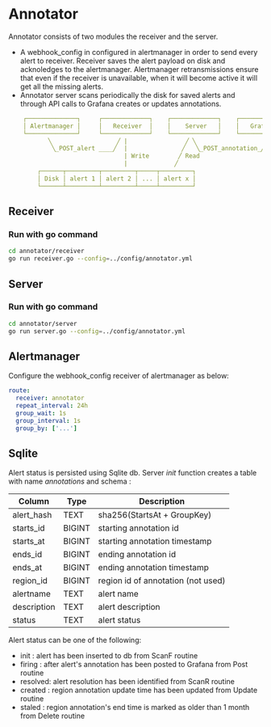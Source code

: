 # Annotator

Annotator consists of two modules the receiver and the server.

- A webhook_config in configured in alertmanager in order to send every alert to receiver.
  Receiver saves the alert payload on disk and acknoledges to the alertmanager. Alertmanager
  retransmissions ensure that even if the receiver is unavailable, when it will become 
  active it will get all the missing alerts.
- Annotator server scans periodically the disk for saved alerts and through API calls to 
  Grafana creates or updates annotations.

```yaml
    ┌──────────────┐     ┌─────────────┐    ┌─────────────┐    ┌─────────────┐
    │ Alertmanager │     │   Receiver  │    │    Server   │    │   Grafana   │
    └──────────────┘     └─────────────┘    └─────────────┘    └─────────────┘
           ╲                  ╱ |                ╱ ╲                   ╱ 
            ╲_POST_alert ____╱  |               ╱   ╲_POST_annotation_╱
                                | Write        ╱ Read
                                |             ╱
        ┌──────┬─────────┬─────────┬─────┬─────────┐
        │ Disk │ alert 1 │ alert 2 │ ... │ alert x │
        └──────┴─────────┴─────────┴─────┴─────────┘
```

## Receiver 

### Run with go command

```bash
cd annotator/receiver
go run receiver.go --config=../config/annotator.yml
```

## Server

### Run with go command

```bash
cd annotator/server
go run server.go --config=../config/annotator.yml
```

## Alertmanager

Configure the webhook_config receiver of alertmanager as below:

```yaml
route:
  receiver: annotator
  repeat_interval: 24h
  group_wait: 1s
  group_interval: 1s
  group_by: ['...']
```

## Sqlite

Alert status is persisted using Sqlite db. Server _init_ function creates a table with name _annotations_
and schema : 

| Column      | Type   | Description                       |
|-------------|--------|-----------------------------------|
| alert_hash  | TEXT   | sha256(StartsAt + GroupKey)       | 
| starts_id   | BIGINT | starting annotation id            |
| starts_at   | BIGINT | starting annotation timestamp     |
| ends_id     | BIGINT | ending annotation id              |
| ends_at     | BIGINT | ending annotation timestamp       |
| region_id   | BIGINT | region id of annotation (not used)|
| alertname   | TEXT   | alert name                        |
| description | TEXT   | alert description                 |
| status      | TEXT   | alert status                      |

Alert status can be one of the following:

  * init    : alert has been inserted to db from ScanF routine
  * firing  : after alert's annotation has been posted to Grafana from Post routine
  * resolved: alert resolution has been identified from ScanR routine
  * created : region annotation update time has been updated from Update routine
  * staled  : region annotation's end time is marked as older than 1 month from Delete routine




